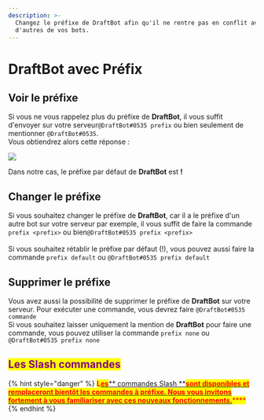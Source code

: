 ```yaml
---
description: >-
  Changez le préfixe de DraftBot afin qu'il ne rentre pas en conflit avec
  d'autres de vos bots.
---
```


# DraftBot avec Préfix

## Voir le préfixe

Si vous ne vous rappelez plus du préfixe de **DraftBot**, il vous suffit d'envoyer sur votre serveur`@DraftBot#0535 prefix` ou bien seulement de mentionner `@DraftBot#0535`.\
Vous obtiendrez alors cette réponse : &#x20;

![](../../.gitbook/assets/image\_2022-01-08\_205352.png)

Dans notre cas, le préfixe par défaut de **DraftBot** est **!**

## Changer le préfixe

Si vous souhaitez changer le préfixe de **DraftBot**, car il a le préfixe d'un autre bot sur votre serveur par exemple, il vous suffit de faire la commande `prefix <prefix>` ou bien`@DraftBot#0535 prefix <prefix>`\
\
Si vous souhaitez rétablir le préfixe par défaut (!), vous pouvez aussi faire la commande `prefix default` ou `@DraftBot#0535 prefix default`

## Supprimer le préfixe

Vous avez aussi la possibilité de supprimer le préfixe de **DraftBot** sur votre serveur. Pour exécuter une commande, vous devrez faire `@DraftBot#0535 commande`\
Si vous souhaitez laisser uniquement la mention de **DraftBot** pour faire une commande, vous pouvez utiliser la commande `prefix none` ou `@DraftBot#0535 prefix none`

## <mark style="color:purple;">Les Slash commandes</mark>

{% hint style="danger" %}
<mark style="color:red;">**L**</mark>[<mark style="color:red;">**es**</mark>** commandes Slash **<mark style="color:red;">**sont disponibles et remplaceront bientôt les commandes à préfixe. Nous vous invitons fortement à vous familiariser avec ces nouveaux fonctionnements.**</mark>](../../slash/configuration/)<mark style="color:red;">****</mark>
{% endhint %}
